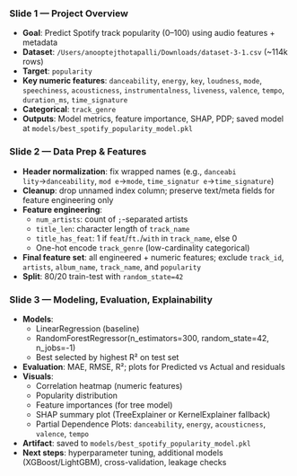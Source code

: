 ### Slide 1 — Project Overview
- **Goal**: Predict Spotify track popularity (0–100) using audio features + metadata
- **Dataset**: `/Users/anooptejthotapalli/Downloads/dataset-3-1.csv` (~114k rows)
- **Target**: `popularity`
- **Key numeric features**: `danceability`, `energy`, `key`, `loudness`, `mode`, `speechiness`, `acousticness`, `instrumentalness`, `liveness`, `valence`, `tempo`, `duration_ms`, `time_signature`
- **Categorical**: `track_genre`
- **Outputs**: Model metrics, feature importance, SHAP, PDP; saved model at `models/best_spotify_popularity_model.pkl`

### Slide 2 — Data Prep & Features
- **Header normalization**: fix wrapped names (e.g., `danceabi lity`→`danceability`, `mod e`→`mode`, `time_signatur e`→`time_signature`)
- **Cleanup**: drop unnamed index column; preserve text/meta fields for feature engineering only
- **Feature engineering**:
  - `num_artists`: count of `;`-separated artists
  - `title_len`: character length of `track_name`
  - `title_has_feat`: 1 if `feat`/`ft.`/`with` in `track_name`, else 0
  - One-hot encode `track_genre` (low-cardinality categorical)
- **Final feature set**: all engineered + numeric features; exclude `track_id`, `artists`, `album_name`, `track_name`, and `popularity`
- **Split**: 80/20 train-test with `random_state=42`

### Slide 3 — Modeling, Evaluation, Explainability
- **Models**:
  - LinearRegression (baseline)
  - RandomForestRegressor(n_estimators=300, random_state=42, n_jobs=-1)
  - Best selected by highest R² on test set
- **Evaluation**: MAE, RMSE, R²; plots for Predicted vs Actual and residuals
- **Visuals**:
  - Correlation heatmap (numeric features)
  - Popularity distribution
  - Feature importances (for tree model)
  - SHAP summary plot (TreeExplainer or KernelExplainer fallback)
  - Partial Dependence Plots: `danceability`, `energy`, `acousticness`, `valence`, `tempo`
- **Artifact**: saved to `models/best_spotify_popularity_model.pkl`
- **Next steps**: hyperparameter tuning, additional models (XGBoost/LightGBM), cross-validation, leakage checks